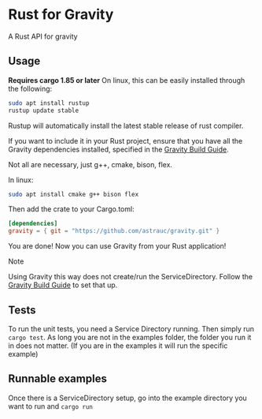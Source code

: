 # Rust for Gravity

A Rust API for gravity

## Usage

**Requires cargo 1.85 or later**
On linux, this can be easily installed through the following:
```sh
sudo apt install rustup
rustup update stable
```

Rustup will automatically install the latest stable release of rust compiler.


If you want to include it in your Rust project, ensure that you have all the Gravity dependencies installed, specified in the [Gravity Build Guide](https://github.com/aphysci/gravity/wiki/GravitySetup).

Not all are necessary, just g++, cmake, bison, flex.

In linux:
```sh
sudo apt install cmake g++ bison flex
```

Then add the crate to your Cargo.toml:
```toml
[dependencies]
gravity = { git = "https://github.com/astrauc/gravity.git" }
```

You are done! Now you can use Gravity from your Rust application!

> [!NOTE]
> Using Gravity this way does not create/run the ServiceDirectory. Follow the [Gravity Build Guide](https://github.com/aphysci/gravity/wiki/GravitySetup) to set that up.
>

## Tests
To run the unit tests, you need a Service Directory running. Then simply run ``` cargo test ```. As long you are not in the examples folder, the folder you run it in does not matter. (If you are in the examples it will run the specific example)

## Runnable examples

Once there is a ServiceDirectory setup, go into the example directory you want to run and ``` cargo run ```